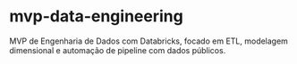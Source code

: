 # mvp-data-engineering
MVP de Engenharia de Dados com Databricks, focado em ETL, modelagem dimensional e automação de pipeline com dados públicos.
